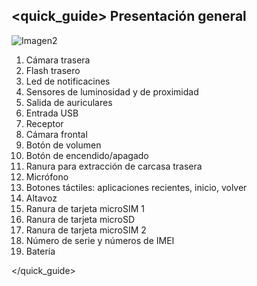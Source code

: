 ## <quick_guide> Presentación general

![Imagen2](http://static.energysistem.com/images/manuals/42762/576aa7c801e8a.jpg)

1. Cámara trasera
2. Flash trasero
3. Led de notificacines
4. Sensores de luminosidad y de proximidad
5. Salida de auriculares
6. Entrada USB
7. Receptor
8. Cámara frontal
9. Botón de volumen
10. Botón de encendido/apagado
11. Ranura para extracción de carcasa trasera
12. Micrófono
13. Botones táctiles: aplicaciones recientes, inicio, volver
14. Altavoz
15. Ranura de tarjeta microSIM 1
16. Ranura de tarjeta microSD
17. Ranura de tarjeta microSIM 2
18. Número de serie y números de IMEI
19. Batería


</quick_guide>
